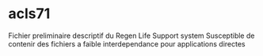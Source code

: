 # acls71

Fichier preliminaire descriptif du Regen Life Support system
Susceptible de contenir des fichiers a faible interdependance pour applications directes
